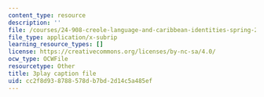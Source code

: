 ```yaml
---
content_type: resource
description: ''
file: /courses/24-908-creole-language-and-caribbean-identities-spring-2017/cc2f8d938788578db7bd2d14c5a485ef_p8BXCDrYliY.vtt
file_type: application/x-subrip
learning_resource_types: []
license: https://creativecommons.org/licenses/by-nc-sa/4.0/
ocw_type: OCWFile
resourcetype: Other
title: 3play caption file
uid: cc2f8d93-8788-578d-b7bd-2d14c5a485ef
---
```

